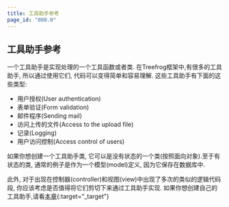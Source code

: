 ```yaml
---
title: 工具助手参考
page_id: "080.0"
---
```


## 工具助手参考

一个工具助手是实现处理的一个工具函数或者类. 在Treefrog框架中,有很多的工具助手, 所以通过使用它们, 代码可以变得简单和容易理解. 这些工具助手有下面的这些类型:

* 用户授权(User authentication)
* 表单验证(Form validation)
* 邮件程序(Sending mail)
* 访问上传的文件(Access to the  upload file)
* 记录(Logging)
* 用户访问控制(Access control of users)

如果你想创建一个工具助手类, 它可以是没有状态的一个类(按照面向对象).至于有状态的类, 通常的例子是作为一个模型(model)定义, 因为它保存在数据库中.

此外, 对于出现在控制器(controller)和视图(view)中出现了多次的类似的逻辑代码段, 你应该考虑是否值得将它们剪切下来通过工具助手实现. 如果你想创建自己的工具助手,请看[本章](/user-guide/ch/helper-reference/making-original-helper.html){:target="_target"}